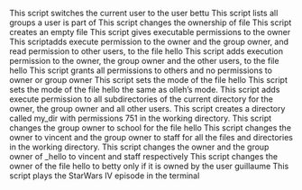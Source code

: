This script switches the current user to the user bettu
This script lists all groups a user is part of
This script changes the ownership of file
This script creates an empty file
This script gives executable permissions to the owner
This scriptadds execute permission to the owner and the group owner, and read permission to other users, to the file hello
This script adds execution permission to the owner, the group owner and the other users, to the file hello
This script grants all permissions to others and no permissions to owner or group owner
This script sets the mode of the file hello
This script sets the mode of the file hello the same as olleh’s mode.
This script adds execute permission to all subdirectories of the current directory for the owner, the group owner and all other users.
This script creates a directory called my_dir with permissions 751 in the working directory.
This script changes the group owner to school for the file hello
This script changes the owner to vincent and the group owner to staff for all the files and directories in the working directory.
This script changes the owner and the group owner of _hello to vincent and staff respectively
This script changes the owner of the file hello to betty only if it is owned by the user guillaume
This script plays the StarWars IV episode in the terminal
